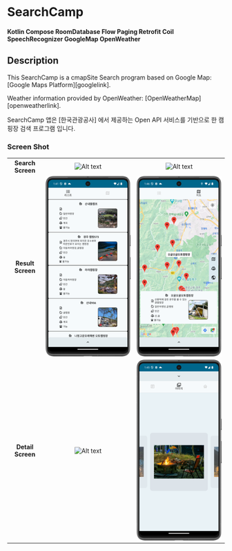 # SearchCamp


#### Kotlin Compose RoomDatabase Flow Paging Retrofit Coil SpeechRecognizer GoogleMap OpenWeather

## Description

This SearchCamp is a cmapSite Search program based on Google Map: [Google Maps Platform][googlelink].

Weather information provided by OpenWeather: [OpenWeatherMap][openweatherlink]. 

SearchCamp 앱은 [한국관광공사] 에서 제공하는 Open API 서비스를 기반으로 한 캠핑장 검색 프로그램 입니다.


###  Screen Shot
||||
|:-:|:-:|:-:|
|**Search Screen**| ![Alt text](https://github.com/unchil/SearchCamp/blob/main/app/src/main/assets/SearchScreen.png)| ![Alt text](https://github.com/unchil/SearchCamp/blob/main/app/src/main/assets/searchScreen2.png) |
|**Result Screen**| ![Alt text](https://github.com/unchil/SearchCamp/blob/main/app/src/main/assets/resultScreen_list1.png)| ![Alt text](https://github.com/unchil/SearchCamp/blob/main/app/src/main/assets/resultScreen_map1.png) |
|**Detail Screen**| ![Alt text](https://github.com/unchil/SearchCamp/blob/main/app/src/main/assets/resultScreen_list2.png)| ![Alt text](https://github.com/unchil/SearchCamp/blob/main/app/src/main/assets/resultScreen_list3.png) |
